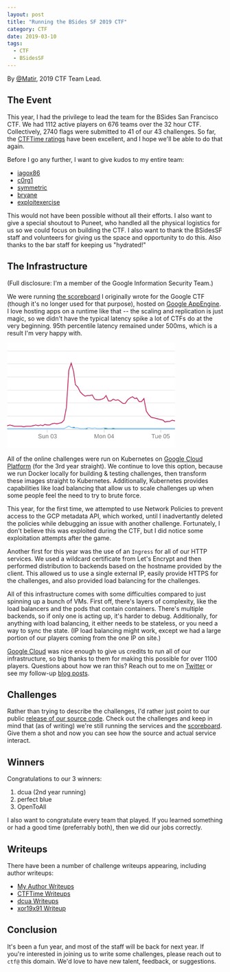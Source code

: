 ```yaml
---
layout: post
title: "Running the BSides SF 2019 CTF"
category: CTF
date: 2019-03-10
tags:
  - CTF
  - BSidesSF
---
```


By [@Matir](https://twitter.com/matir), 2019 CTF Team Lead.

## The Event ##

This year, I had the privilege to lead the team for the BSides San Francisco
CTF.  We had 1112 active players on 676 teams over the 32 hour CTF.
Collectively, 2740 flags were submitted to 41 of our 43 challenges.  So far, the
[CTFTime ratings](https://ctftime.org/event/753/weight/) have been excellent,
and I hope we'll be able to do that again.

Before I go any further, I want to give kudos to my entire team:

- [iagox86](https://twitter.com/iagox86)
- [c0rg1](https://twitter.com/itsC0rg1)
- [symmetric](https://twitter.com/bmenrigh)
- [bryane](https://twitter.com/cornflakesavage)
- [exploitexercise](https://twitter.com/exploitexercise)

This would not have been possible without all their efforts.  I also want to
give a special shoutout to Puneet, who handled all the physical logistics for us
so we could focus on building the CTF.  I also want to thank the BSidesSF staff
and volunteers for giving us the space and opportunity to do this.  Also thanks
to the bar staff for keeping us "hydrated!"

## The Infrastructure ##

(Full disclosure: I'm a member of the Google Information Security Team.)

We were running [the scoreboard](https://github.com/google/ctfscoreboard) I
originally wrote for the Google CTF (though it's no longer used for that
purpose), hosted on [Google AppEngine](https://cloud.google.com/appengine/).  I
love hosting apps on a runtime like that -- the scaling and replication is just
magic, so we didn't have the typical latency spike a lot of CTFs do at the very
beginning.  95th percentile latency remained under 500ms, which is a result I'm
very happy with.

![Traffic](/images/ctf_2019/sb_traffic.png)

All of the online challenges were run on Kubernetes on [Google Cloud
Platform](https://cloud.google.com/) (for the 3rd year straight).
We continue to love this option, because we run Docker locally for building &
testing challenges, then transform these images straight to Kubernetes.
Additionally, Kubernetes provides capabilities like load balancing that allow us
to scale challenges up when some people feel the need to try to brute force.

This year, for the first time, we attempted to use Network Policies to prevent
access to the GCP metadata API, which worked, until I inadvertantly deleted the
policies while debugging an issue with another challenge.  Fortunately, I don't
believe this was exploited during the CTF, but I did notice some exploitation
attempts after the game.

Another first for this year was the use of an `Ingress` for all of our HTTP
services.  We used a wildcard certificate from Let's Encrypt and then performed
distribution to backends based on the hostname provided by the client.  This
allowed us to use a single external IP, easily provide HTTPS for the challenges,
and also provided load balancing for the challenges.

All of this infrastructure comes with some difficulties compared to just
spinning up a bunch of VMs.  First off, there's layers of complexity, like the
load balancers and the pods that contain containers.  There's multiple backends,
so if only one is acting up, it's harder to debug.  Additionally, for anything
with load balancing, it either needs to be stateless, or you need a way to sync
the state.  (IP load balancing might work, except we had a large portion of our
players coming from the one IP on site.)

[Google Cloud](https://cloud.google.com/) was nice enough to give us credits to
run all of our infrastructure, so big thanks to them for making this possible
for over 1100 players.  Questions about how we ran this?  Reach out to me on
[Twitter](https://twitter.com/matir) or see my follow-up
[blog posts](https://systemoverlord.com).

## Challenges ##

Rather than trying to describe the challenges, I'd rather just point to our
public [release of our source
code](https://github.com/bsidessf/ctf-2019-release).  Check out the challenges
and keep in mind that (as of writing) we're still running the services and the
[scoreboard](https://ctf.bsidessf.net).  Give them a shot and now you can see
how the source and actual service interact.

## Winners ##

Congratulations to our 3 winners:

1. dcua (2nd year running)
2. perfect blue
3. OpenToAll

I also want to congratulate every team that played.  If you learned something or
had a good time (preferrably both), then we did our jobs correctly.

## Writeups ##

There have been a number of challenge writeups appearing, including author
writeups:

- [My Author Writeups](https://systemoverlord.com/)
- [CTFTime Writeups](https://ctftime.org/event/753/tasks/)
- [dcua Writeups](https://aadityapurani.com/2019/03/07/bsidessf-ctf-2019-mobile-track/)
- [xor19x91 Writeup](https://x0r19x91.github.io/2019/bsides-opendoor)

## Conclusion ##

It's been a fun year, and most of the staff will be back for next year.  If
you're interested in joining us to write some challenges, please reach out to
`ctf@` this domain.  We'd love to have new talent, feedback, or suggestions.
